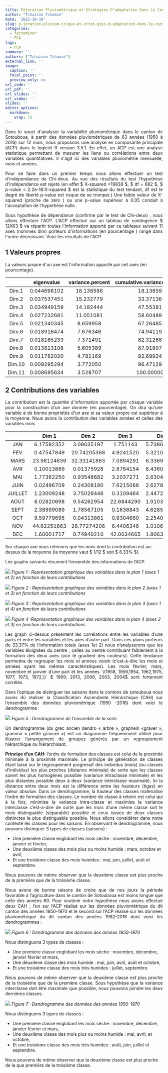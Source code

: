 ```yaml
---
title: Péjoration Pluviométrique et Stratégies D’adaptation Dans Le Canton De Sotouboua
author: "Tchazino Tchamié"
date: '2023-10-19'
slug: p-joration-pluviom-trique-et-strat-gies-d-adaptation-dans-le-canton-de-sotouboua
categories:
  - factominer
  - PCA
tags:
  - PCA
summary: ''
authors: ["Tchazino Tchamié"]
external_link: ''
image:
  caption: ''
  focal_point: ''
  preview_only: no
url_code: ''
url_pdf: ''
url_slides: ''
url_video: ''
slides: ''
editor_options: 
  markdown: 
    wrap: 72
---
```




<p style="text-align: justify">
Dans le souci d'analyser la variabilité pluviométrique dans le canton de
Sotouboua, à partir des données pluviométriques de 63 années (1950 à
2016) sur 12 mois, nous proposons une analyse en composante principale
(ACP) dans le logiciel R version 3.5.1. En effet, un ACP est une analyse
statistique permettant de mesurer les liens ou corrélations entre deux
variables quantitatives. Il s'agit ici des variables pluviométrie mensuelle, mois et années.
</p>

<p style="text-align: justify">
Pour se faire dans un premier temps nous allons effectuer un test
d'indépendance de Chi-deux. Au vue des résultats du test l'hypothèse
d'indépendance est rejeté (en effet $ X-squared =19838 $, $ df = 682
$, $ p-value < 2.2e-16:X-squared $ est la statistique du test
tendant, df est le degré de liberté p-value est risque de se tromper.)
Une faible valeur de X-squared (proche de zéro ) ou une p-value
supérieur à 0.05 conduit à l'acceptation de l'hypothèse nulle .
</p>

<p style="text-align: justify">
Sous hypothèse de dépendance (confirmé par le test de Chi-deux) , nous
allons effectuer l'ACP. L'ACP effectué sur un tableau de contingence $
12X63 $ va répartir toutes l'information apporté par ce tableaux
suivant 11 axes (nommés dim) porteurs d'informations (en pourcentage )
rangé dans l'ordre décroissant. Voici les résultats de l'ACP.
</p>

## 1 Valeurs propres

La valeurs propre d'un axe est l'information apporté par cet axes (en
pourcentage).

|        | eigenvalue  | variance.percent | cumulative.variance.percent |
|:------:|:-----------:|:----------------:|:---------------------------:|
| Dim.1  | 0.044698102 |    18.138586     |          18.13859           |
| Dim.2  | 0.037537451 |    15.232779     |          33.37136           |
| Dim.3  | 0.034949159 |    14.182444     |          47.55381           |
| Dim.4  | 0.027232681 |    11.051081     |          58.60489           |
| Dim.5  | 0.021340345 |     8.659958     |          67.26485           |
| Dim.6  | 0.018916474 |     7.676346     |          74.94119           |
| Dim.7  | 0.018165233 |     7.371491     |          82.31268           |
| Dim.8  | 0.013813108 |     5.605389     |          87.91807           |
| Dim.9  | 0.011782020 |     4.781169     |          92.69924           |
| Dim.10 | 0.009295294 |     3.772050     |          96.47129           |
| Dim.11 | 0.008695634 |     3.528707     |          100.00000          |

## 2 Contributions des variables

<p style="text-align: justify">
La contribution est la quantité d'information apportée par chaque
variable pour la construction d'un axe donnée (en pourcentage). On dira
qu'une variable à de bonne propriétés d'un axe si sa valeur propre est
supérieur à la moyenne. Nous avons la contribution des variables années
et celles des variables mois
</p>

|         |    **Dim 1**    |  **Dim 2**  |  **Dim 3**  |   **Dim 4**   |  **Dim 5**  |
|:----------:|:----------:|:----------:|:----------:|:----------:|:----------:|
|   JAN   |   6.17592352    | 3.09035197  |  1.751143   | 5.738692e-01  | 6.79473371  |
|   FEV   |   0.47547849    | 20.74205368 |  4.9241520  | 5.321046e+01  | 1.20198685  |
|  MARS   |   23.98124639   | 32.33141863 |  7.0894291  | 6.336977e+00  | 0.03872369  |
|   AVR   |   0.10013889    | 0.01375928  |  2.8764154  | 8.436081e-04  | 21.63784880 |
|   MAI   |   1.77362250    | 0.93548682  |  3.2037271  | 2.630442e-01  | 6.87885058  |
|  JUIN   |   0.02496709    | 0.24308180  |  7.6215066  | 2.627877e+00  | 0.03021054  |
| JUILLET |   1.23009248    | 3.75026446  |  0.3109464  | 2.447244e-02  | 45.40221126 |
|  AOUT   |   8.02820698    | 9.54262954  | 22.6844290  | 1.910337e+00  | 1.19724118  |
|  SEPT   |   2.38999089    | 1.78567105  |  0.1636843  | 4.628532e+00  | 0.40277272  |
|   OCT   |   9.59779695    | 0.04313861  |  0.9304660  | 2.254031e+00  | 9.32247300  |
|   NOV   |   44.62251863   | 26.77274206 |  6.4406346  | 1.010605e+01  | 3.82981942  |
|   DEC   |   1.60001717    | 0.74940210  | 42.0034665  | 1.806352e+01  | 3.26312826  |



Sur chaque axe nous retenons que les mois  dont la contribution est au-dessus de la moyenne (la moyenne vaut $ 1/12 $ soit $ 8.33% $).

Les graphs suivants résument l’ensemble des informations de l’ACP.


![](images/pca_image.png)
*Figure 1 :   Représentation graphique des variables dans le plan 1 (axes 1 et 2) en fonction de leurs contributions*

![](images/pca_image_2.png)
*Figure 2 :    Représentation graphique des variables dans le plan 2 (axes 1 et 3) en fonction de leurs contributions*


![](images/pca_image_3.png)
*Figure 3 :     Représentation graphique des variables dans le plan 3 (axes 1 et 4) en fonction de leurs contributions*


![](images/pca_image_4.png)
*Figure 4 :Représentation graphique des variables dans le plan 4 (axes 2 et 3) en fonction de leurs contributions*

<p style="text-align: justify">
Les graph ci-dessus présentent  les corrélations entre les variables d’une parts et entre les variables et les axes  d’autre part. Dans ces plans  porteurs  de 33.37% de l’information totale (axes 1et 2) nous n’analyserons que les variables éloignées du centre ; celles au centre contribuant faiblement à la formation des deux axes (voir le gradient des couleurs). Cette tendance permettra   de regrouper les mois et années voisin (c’est-à-dire les mois et années ayant les mêmes caractéristiques).  Les mois février, mars, novembre et janvier d’une part et les années `\(1958, 1956,1954, 1962,1975, 1977, 1973, 1972,\)` $ 1969, 2013, 2006, 2003, 2004$   sont fortement corrélés.
</p>

<p style="text-align: justify">
Dans l’optique de distinguer les saisons dans le contons de sotouboua nous avons dû réaliser la Classification Ascendante Hiérarchique (CAH) sur l’ensemble des données pluviométrique (1950 -2016) dont voici le dendrogramme :

</p>

![](images/pca_image_5.png)
*Figure 5 : Dendrogramme de l’ensemble de la série*

<p style="text-align: justify">
Un dendrogramme (du grec ancien dendro « arbre », graphein «graver », gramma « petite gravure ») est un diagramme fréquemment utilisé pour illustrer l’arrangement de groupes générés par un regroupement hiérarchique ou hiérarchisant.   
</p>

<p style="text-align: justify">
<b>Principe d’un CAH:</b> l’ordre de formation des classes est celui de la proximité minimale à la proximité maximale. Le principe de génération de classes étant basé sur le regroupement progressif des individus (mois) (ou classes d’individus) les plus proches (distance minimale) de sorte que les classes soient les plus homogènes possible (variance intraclasse minimale) et les plus distantes possible deux à deux (variance interclasse maximale). Ici la distance entre deux mois est la différence entre les hauteurs (tiges) en valeur absolue. Dans ce dendrogramme, la hauteur des classes matérialise l’ordre de formation des classes. Le nombre de classe à retenir est celui qui à la fois, minimise la variance intra-classe et maximise la variance interclasse c’est-à-dire de sorte que les mois d’une même classe soit le mois distinguable (séparable) possible et ceux issues de deux classes distinctes le plus distinguable possible. Nous allons considérer dans notre contexte les classes pour les saisons.  En observant le dendrogramme,  nous pouvons distinguer 3 types de classes (saisons) :
</p>

- Une première classe englobant les mois  sèche : novembre, décembre, janvier et février,
- Une deuxième classe des mois plus ou moins humide : mars, octobre et avril,
- Et une troisième classe des mois humides : mai, juin, juillet, août et septembre.

<p style="text-align: justify">
Nous pouvons de même observer que la deuxième classe est plus proche de la première que de la troisième classe.
</p>

<p style="text-align: justify">
Nous avons de bonne raisons de croire que de nos jours la période favorable à l’agriculture dans le canton de Sotouboua est moins longue que celle des années 60.
Pour soutenir notre hypothèse nous avons effectué deux CAH ; l’un sur l’ACP réalisé sur les données pluviométrique du dit canton des années 1950-1970 et le second sur  l’ACP réalisé sur les données pluviométrique du dit canton des années 1982-2016 dont voici les dendrogrammes :
</p>

![](images/pca_image_6.png)
*Figure 6 : Dendrogramme des données des années 1950-1970*


Nous distinguons 3 types de classes :
- Une première classe englobant les mois  sèche : novembre, décembre, janvier février et mars,
- Une deuxième classe des mois  humide : mai, juin, avril, août et octobre,
- Et une troisième classe des mois  très humides : juillet, septembre. 

<p style="text-align: justify">
Nous pouvons de même observer que la deuxième classe est plus proche de la troisième que de la première classe. Sous hypothèse que la variance interclasse doit être maximale que possible, nous pouvons joindre les deux dernières classes.
</p>

![](images/pca_image_7.png)
*Figure 7 : Dendrogramme des données des années 1950-1970*

Nous distinguons 3 types de classes :

- Une première classe englobant les mois  sèche : novembre, décembre, janvier février et mars,
- Une deuxième classe des mois plus ou moins humide : mai, avril, et octobre,
- Et une troisième classe des mois  très humides : août, juin, juillet et septembre. 

Nous pouvons de même observer que la deuxième classe est plus proche de la que première de la troisième classe. 


